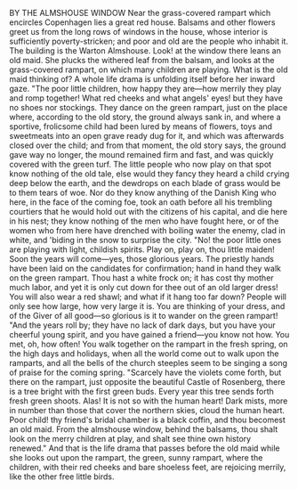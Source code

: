 BY THE ALMSHOUSE WINDOW
Near
the
grass-covered
rampart
which
encircles
Copenhagen
lies
a
great
red
house.
Balsams
and
other
flowers
greet
us
from
the
long
rows
of
windows
in
the
house,
whose
interior
is
sufficiently
poverty-stricken;
and
poor
and
old
are
the
people
who
inhabit
it.
The
building
is
the
Warton
Almshouse.
Look!
at
the
window
there
leans
an
old
maid.
She
plucks
the
withered
leaf
from
the
balsam,
and
looks
at
the
grass-covered
rampart,
on
which
many
children
are
playing.
What
is
the
old
maid
thinking
of?
A
whole
life
drama
is
unfolding
itself
before
her
inward
gaze.
"The
poor
little
children,
how
happy
they
are—how
merrily
they
play
and
romp
together!
What
red
cheeks
and
what
angels'
eyes!
but
they
have
no
shoes
nor
stockings.
They
dance
on
the
green
rampart,
just
on
the
place
where,
according
to
the
old
story,
the
ground
always
sank
in,
and
where
a
sportive,
frolicsome
child
had
been
lured
by
means
of
flowers,
toys
and
sweetmeats
into
an
open
grave
ready
dug
for
it,
and
which
was
afterwards
closed
over
the
child;
and
from
that
moment,
the
old
story
says,
the
ground
gave
way
no
longer,
the
mound
remained
firm
and
fast,
and
was
quickly
covered
with
the
green
turf.
The
little
people
who
now
play
on
that
spot
know
nothing
of
the
old
tale,
else
would
they
fancy
they
heard
a
child
crying
deep
below
the
earth,
and
the
dewdrops
on
each
blade
of
grass
would
be
to
them
tears
of
woe.
Nor
do
they
know
anything
of
the
Danish
King
who
here,
in
the
face
of
the
coming
foe,
took
an
oath
before
all
his
trembling
courtiers
that
he
would
hold
out
with
the
citizens
of
his
capital,
and
die
here
in
his
nest;
they
know
nothing
of
the
men
who
have
fought
here,
or
of
the
women
who
from
here
have
drenched
with
boiling
water
the
enemy,
clad
in
white,
and
'biding
in
the
snow
to
surprise
the
city.
"No!
the
poor
little
ones
are
playing
with
light,
childish
spirits.
Play
on,
play
on,
thou
little
maiden!
Soon
the
years
will
come—yes,
those
glorious
years.
The
priestly
hands
have
been
laid
on
the
candidates
for
confirmation;
hand
in
hand
they
walk
on
the
green
rampart.
Thou
hast
a
white
frock
on;
it
has
cost
thy
mother
much
labor,
and
yet
it
is
only
cut
down
for
thee
out
of
an
old
larger
dress!
You
will
also
wear
a
red
shawl;
and
what
if
it
hang
too
far
down?
People
will
only
see
how
large,
how
very
large
it
is.
You
are
thinking
of
your
dress,
and
of
the
Giver
of
all
good—so
glorious
is
it
to
wander
on
the
green
rampart!
"And
the
years
roll
by;
they
have
no
lack
of
dark
days,
but
you
have
your
cheerful
young
spirit,
and
you
have
gained
a
friend—you
know
not
how.
You
met,
oh,
how
often!
You
walk
together
on
the
rampart
in
the
fresh
spring,
on
the
high
days
and
holidays,
when
all
the
world
come
out
to
walk
upon
the
ramparts,
and
all
the
bells
of
the
church
steeples
seem
to
be
singing
a
song
of
praise
for
the
coming
spring.
"Scarcely
have
the
violets
come
forth,
but
there
on
the
rampart,
just
opposite
the
beautiful
Castle
of
Rosenberg,
there
is
a
tree
bright
with
the
first
green
buds.
Every
year
this
tree
sends
forth
fresh
green
shoots.
Alas!
It
is
not
so
with
the
human
heart!
Dark
mists,
more
in
number
than
those
that
cover
the
northern
skies,
cloud
the
human
heart.
Poor
child!
thy
friend's
bridal
chamber
is
a
black
coffin,
and
thou
becomest
an
old
maid.
From
the
almshouse
window,
behind
the
balsams,
thou
shalt
look
on
the
merry
children
at
play,
and
shalt
see
thine
own
history
renewed."
And
that
is
the
life
drama
that
passes
before
the
old
maid
while
she
looks
out
upon
the
rampart,
the
green,
sunny
rampart,
where
the
children,
with
their
red
cheeks
and
bare
shoeless
feet,
are
rejoicing
merrily,
like
the
other
free
little
birds.
